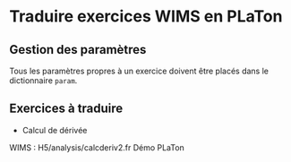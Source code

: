 # Traduire exercices WIMS en PLaTon

## Gestion des paramètres

Tous les paramètres propres à un exercice doivent être placés dans le dictionnaire `param`.

## Exercices à traduire

* Calcul de dérivée

WIMS : H5/analysis/calcderiv2.fr
Démo PLaTon